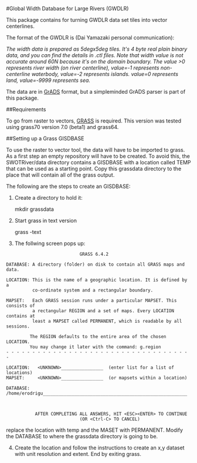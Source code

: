 #Global Width Database for Large Rivers (GWDLR)

This package contains for turning GWDLR data set tiles into vector centerlines.

The format of the GWDLR is (Dai Yamazaki personal communication):

*The width data is prepared as 5degx5deg tiles. It's 4 byte real plain binary data, and you can find the details in .ctl files. Note that width value is not accurate around 60N because it's on the domain boundary. The value >0 represents river width (on river centerline), value=-1 represents non-centerline waterbody, value=-2 represents islands. value=0 represents land, value=-9999 represents sea.*

The data are in [GrADS](http://www.iges.org/grads/gadoc/aboutgriddeddata.html) format, but a simpleminded GrADS
parser is part of this package.

##Requirements

To go from raster to vectors, [GRASS](http://grass.osgeo.org/) is required. This version was tested
using grass70 version 7.0 (beta1) and grass64.

##Setting up a Grass GISDBASE

To use the raster to vector tool, the data will have to be imported to grass.
As a first step an empty repository will have to be created. To avoid this,
the SWOTRiver/data directory contains a GISDBASE with a location called TEMP
that can be used as a starting point. Copy this grassdata directory to the
place that will contain all of the grass output.

The following are the steps to create an GISDBASE:

1. Create a directory to hold it:

   mkdir grassdata

2. Start grass in text version

   grass -text

3. The follwing screen pops up:

```
                            GRASS 6.4.2

DATABASE: A directory (folder) on disk to contain all GRASS maps and data.

LOCATION: This is the name of a geographic location. It is defined by a
          co-ordinate system and a rectangular boundary.

MAPSET:   Each GRASS session runs under a particular MAPSET. This consists of
          a rectangular REGION and a set of maps. Every LOCATION contains at
          least a MAPSET called PERMANENT, which is readable by all sessions.

         The REGION defaults to the entire area of the chosen LOCATION.
         You may change it later with the command: g.region
- - - - - - - - - - - - - - - - - - - - - - - - - - - - - - - - - - - -

LOCATION:   <UNKNOWN>________________  (enter list for a list of locations)
MAPSET:     <UNKNOWN>________________  (or mapsets within a location)

DATABASE: /home/erodrigu_______________________________________________________



           AFTER COMPLETING ALL ANSWERS, HIT <ESC><ENTER> TO CONTINUE
                            (OR <Ctrl-C> TO CANCEL)
```

replace the <UNKNOWN> location with temp and the MASET with PERMANENT. Modify the
DATABASE to where the grassdata directory is going to be.

4. Create the location and follow the instructions to create an x,y dataset with unit
resolution and extent. End by exiting grass.

